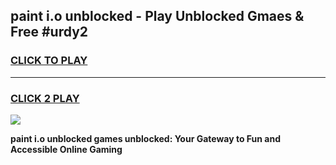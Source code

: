 
## paint i.o unblocked - Play Unblocked Gmaes & Free #urdy2
<h3>
<a href="https://news.freeplayer.one?title=paint_i.o_unblocked&ref=03M">CLICK TO PLAY</a></h3>
<hr>

<h3>
<a href="https://news.freeplayer.one?title=paint_i.o_unblocked&ref=03M">CLICK 2 PLAY</a>
  
</h3>

<a href="https://news.freeplayer.one?title=paint_i.o_unblocked&ref=03M"><img src="https://clearcache.store/games.png"></a>


**paint i.o unblocked games unblocked: Your Gateway to Fun and Accessible Online Gaming**
